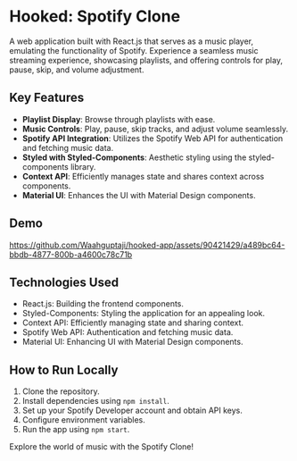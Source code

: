 # Hooked: Spotify Clone

A web application built with React.js that serves as a music player, emulating the functionality of Spotify. Experience a seamless music streaming experience, showcasing playlists, and offering controls for play, pause, skip, and volume adjustment.

## Key Features

- **Playlist Display**: Browse through playlists with ease.
- **Music Controls**: Play, pause, skip tracks, and adjust volume seamlessly.
- **Spotify API Integration**: Utilizes the Spotify Web API for authentication and fetching music data.
- **Styled with Styled-Components**: Aesthetic styling using the styled-components library.
- **Context API**: Efficiently manages state and shares context across components.
- **Material UI**: Enhances the UI with Material Design components.

## Demo

https://github.com/Waahguptaji/hooked-app/assets/90421429/a489bc64-bbdb-4877-800b-a4600c78c71b


## Technologies Used

- React.js: Building the frontend components.
- Styled-Components: Styling the application for an appealing look.
- Context API: Efficiently managing state and sharing context.
- Spotify Web API: Authentication and fetching music data.
- Material UI: Enhancing UI with Material Design components.

## How to Run Locally

1. Clone the repository.
2. Install dependencies using `npm install`.
3. Set up your Spotify Developer account and obtain API keys.
4. Configure environment variables.
5. Run the app using `npm start`.

Explore the world of music with the Spotify Clone!
